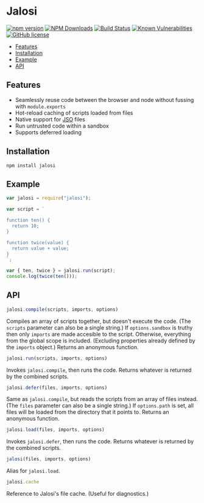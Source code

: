 # Jalosi 

[![npm version](https://badge.fury.io/js/jalosi.png)](https://badge.fury.io/js/jalosi)
[![NPM Downloads](https://img.shields.io/npm/dm/jalosi)](https://www.npmjs.com/package/jalosi)
[![Build Status](https://travis-ci.com/gardhr/jalosi.png?branch=master)](https://travis-ci.com/gardhr/jalosi)
[![Known Vulnerabilities](https://snyk.io/test/github/gardhr/jalosi/badge.svg?targetFile=package.json)](https://snyk.io/test/github/gardhr/jalosi?targetFile=package.json)
[![GitHub license](https://img.shields.io/badge/license-MIT-blue.svg)](https://github.com/gardhr/jalosi/blob/master/LICENSE)

- [Features](#features)
- [Installation](#installation)
- [Example](#examples)
- [API](#api)

## Features
- Seamlessly reuse code between the browser and node without fussing with `module.exports`
- Hot-reload caching of scripts loaded from files
- Native support for [JSO](https://github.com/gardhr/jalosi/wiki/JSO-file-format) files
- Run untrusted code within a sandbox
- Supports deferred loading

## Installation
```
npm install jalosi
```
 
## Example
```js
var jalosi = require("jalosi");

var script = `

function ten() {
  return 10;
}

function twice(value) {
  return value + value;
}
`;

var { ten, twice } = jalosi.run(script);
console.log(twice(ten()));

```

## API
```js
jalosi.compile(scripts, imports, options)
```

Compiles an array of scripts together, but doesn't execute the code. (The `scripts` parameter can also be a single string.) If `options.sandbox` is truthy then only `imports` are made accesible to the script. Otherwise, everything from the global scope is included. (Excluding properties already defined by the `imports` object.) Returns an anonymous function.


```js
jalosi.run(scripts, imports, options)
```

Invokes `jalosi.compile`, then runs the code. Returns whatever is returned by the combined scripts.


```js
jalosi.defer(files, imports, options)
```

Same as `jalosi.compile`, but reads the scripts from an array of files instead. (The `files` parameter can also be a single string.) If `options.path` is set, all files will be loaded from the directory that it points to. Returns an anonymous function.


```js
jalosi.load(files, imports, options)
```

Invokes `jalosi.defer`, then runs the code. Returns whatever is returned by the combined scripts.


```js
jalosi(files, imports, options)
```

Alias for `jalosi.load`.

```js
jalosi.cache
```

Reference to Jalosi's file cache. (Useful for diagnostics.)


